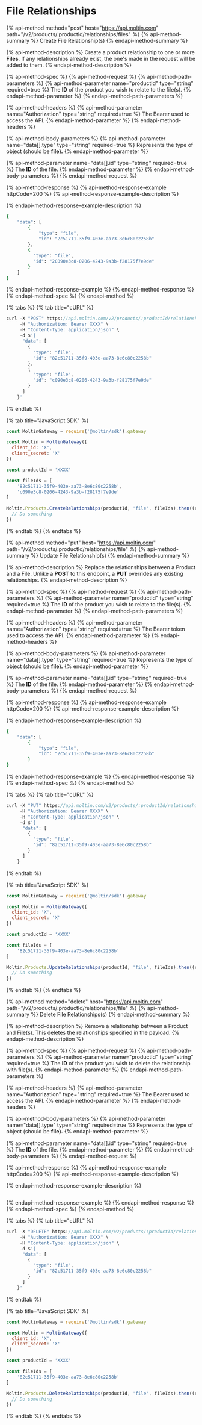 # File Relationships

{% api-method method="post" host="https://api.moltin.com" path="/v2/products/:productId/relationships/files" %}
{% api-method-summary %}
Create File Relationship\(s\)
{% endapi-method-summary %}

{% api-method-description %}
Create a product relationship to one or more **Files**. If any relationships already exist, the one's made in the request will be added to them.
{% endapi-method-description %}

{% api-method-spec %}
{% api-method-request %}
{% api-method-path-parameters %}
{% api-method-parameter name="productId" type="string" required=true %}
The **ID**  of the product you wish to relate to the file\(s\).
{% endapi-method-parameter %}
{% endapi-method-path-parameters %}

{% api-method-headers %}
{% api-method-parameter name="Authorization" type="string" required=true %}
The Bearer used to access the API.
{% endapi-method-parameter %}
{% endapi-method-headers %}

{% api-method-body-parameters %}
{% api-method-parameter name="data\[\].type" type="string" required=true %}
Represents the type of object \(should be **file\).**
{% endapi-method-parameter %}

{% api-method-parameter name="data\[\].id" type="string" required=true %}
The **ID** of the file.
{% endapi-method-parameter %}
{% endapi-method-body-parameters %}
{% endapi-method-request %}

{% api-method-response %}
{% api-method-response-example httpCode=200 %}
{% api-method-response-example-description %}

{% endapi-method-response-example-description %}

```bash
{
    "data": [
        {
            "type": "file",
            "id": "2c51711-35f9-403e-aa73-8e6c80c2258b"
        },
        {
          "type": "file",
          "id": "2C090e3c8-0206-4243-9a3b-f28175f7e9de"
        }
    ]
}
```
{% endapi-method-response-example %}
{% endapi-method-response %}
{% endapi-method-spec %}
{% endapi-method %}

{% tabs %}
{% tab title="cURL" %}
```javascript
curl -X "POST" https://api.moltin.com/v2/products/:productId/relationships/files \
     -H "Authorization: Bearer XXXX" \
     -H "Content-Type: application/json" \
     -d $'{
      "data": [
        {
          "type": "file",
          "id": "82c51711-35f9-403e-aa73-8e6c80c2258b"
        },
        {
          "type": "file",
          "id": "c090e3c8-0206-4243-9a3b-f28175f7e9de"
        }
      ]
    }'
```
{% endtab %}

{% tab title="JavaScript SDK" %}
```javascript
const MoltinGateway = require('@moltin/sdk').gateway

const Moltin = MoltinGateway({
  client_id: 'X',
  client_secret: 'X'
})

const productId = 'XXXX'

const fileIds = [
    '82c51711-35f9-403e-aa73-8e6c80c2258b',
    'c090e3c8-0206-4243-9a3b-f28175f7e9de'
]

Moltin.Products.CreateRelationships(productId, 'file', fileIds).then((relationships) => {
  // Do something
})
```
{% endtab %}
{% endtabs %}

{% api-method method="put" host="https://api.moltin.com" path="/v2/products/:productId/relationships/file" %}
{% api-method-summary %}
Update File Relationship\(s\)
{% endapi-method-summary %}

{% api-method-description %}
Replace the relationships between a Product and a File. Unlike a **POST** to this endpoint, a **PUT** overrides any existing relationships.
{% endapi-method-description %}

{% api-method-spec %}
{% api-method-request %}
{% api-method-path-parameters %}
{% api-method-parameter name="productId" type="string" required=true %}
The **ID** of the product you wish to relate to the file\(s\).
{% endapi-method-parameter %}
{% endapi-method-path-parameters %}

{% api-method-headers %}
{% api-method-parameter name="Authorization" type="string" required=true %}
The Bearer token used to access the API.
{% endapi-method-parameter %}
{% endapi-method-headers %}

{% api-method-body-parameters %}
{% api-method-parameter name="data\[\].type" type="string" required=true %}
Represents the type of object \(should be **file\).**
{% endapi-method-parameter %}

{% api-method-parameter name="data\[\].id" type="string" required=true %}
The **ID** of the file.
{% endapi-method-parameter %}
{% endapi-method-body-parameters %}
{% endapi-method-request %}

{% api-method-response %}
{% api-method-response-example httpCode=200 %}
{% api-method-response-example-description %}

{% endapi-method-response-example-description %}

```bash
{
    "data": [
        {
            "type": "file",
            "id": "2c51711-35f9-403e-aa73-8e6c80c2258b"
        }
}
```
{% endapi-method-response-example %}
{% endapi-method-response %}
{% endapi-method-spec %}
{% endapi-method %}

{% tabs %}
{% tab title="cURL" %}
```javascript
curl -X "PUT" https://api.moltin.com/v2/products/:productId/relationships/files \
     -H "Authorization: Bearer XXXX" \
     -H "Content-Type: application/json" \
     -d $'{
      "data": [
        {
          "type": "file",
          "id": "82c51711-35f9-403e-aa73-8e6c80c2258b"
        }
      ]
    }
```
{% endtab %}

{% tab title="JavaScript SDK" %}
```javascript
const MoltinGateway = require('@moltin/sdk').gateway

const Moltin = MoltinGateway({
  client_id: 'X',
  client_secret: 'X'
})

const productId = 'XXXX'

const fileIds = [
    '82c51711-35f9-403e-aa73-8e6c80c2258b'
]

Moltin.Products.UpdateRelationships(productId, 'file', fileIds).then((relationships) => {
  // Do something
})
```
{% endtab %}
{% endtabs %}

{% api-method method="delete" host="https://api.moltin.com" path="/v2/products/:productId/relationships/file" %}
{% api-method-summary %}
Delete File Relationships\(s\)
{% endapi-method-summary %}

{% api-method-description %}
Remove a relationship between a Product and File\(s\). This deletes the relationships specified in the payload.
{% endapi-method-description %}

{% api-method-spec %}
{% api-method-request %}
{% api-method-path-parameters %}
{% api-method-parameter name="productId" type="string" required=true %}
The **ID** of the product you wish to delete the relationship with file\(s\).
{% endapi-method-parameter %}
{% endapi-method-path-parameters %}

{% api-method-headers %}
{% api-method-parameter name="Authorization" type="string" required=true %}
The Bearer used to access the API.
{% endapi-method-parameter %}
{% endapi-method-headers %}

{% api-method-body-parameters %}
{% api-method-parameter name="data\[\].type" type="string" required=true %}
Represents the type of object \(should be **file\).**
{% endapi-method-parameter %}

{% api-method-parameter name="data\[\].id" type="string" required=true %}
The **ID** of the file.
{% endapi-method-parameter %}
{% endapi-method-body-parameters %}
{% endapi-method-request %}

{% api-method-response %}
{% api-method-response-example httpCode=200 %}
{% api-method-response-example-description %}

{% endapi-method-response-example-description %}

```

```
{% endapi-method-response-example %}
{% endapi-method-response %}
{% endapi-method-spec %}
{% endapi-method %}

{% tabs %}
{% tab title="cURL" %}
```javascript
curl -X "DELETE" https://api.moltin.com/v2/products/:productId/relationships/files \
     -H "Authorization: Bearer XXXX" \
     -H "Content-Type: application/json" \
     -d $'{
      "data": [
        {
          "type": "file",
          "id": "82c51711-35f9-403e-aa73-8e6c80c2258b"
        }
      ]
    }'
```
{% endtab %}

{% tab title="JavaScript SDK" %}
```javascript
const MoltinGateway = require('@moltin/sdk').gateway

const Moltin = MoltinGateway({
  client_id: 'X',
  client_secret: 'X'
})

const productId = 'XXXX'

const fileIds = [
    '82c51711-35f9-403e-aa73-8e6c80c2258b'
]

Moltin.Products.DeleteRelationships(productId, 'file', fileIds).then((relationships) => {
  // Do something
})
```
{% endtab %}
{% endtabs %}

